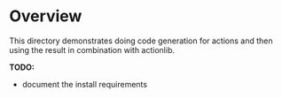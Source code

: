 # Overview

This directory demonstrates doing code generation for actions and then using the
result in combination with actionlib.

**TODO:**

* document the install requirements

